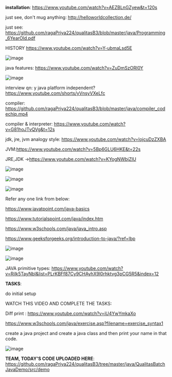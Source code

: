 **installation**: https://www.youtube.com/watch?v=AEZBLnGZyew&t=120s

just see, don't mug anything: http://helloworldcollection.de/

just see: https://github.com/ragaPriya224/qualitasB3/blob/master/java/Programming_6YearOld.pdf

HISTORY  https://www.youtube.com/watch?v=Y-ubmaLsd5E

![image](https://user-images.githubusercontent.com/90038032/214116920-707053f3-177d-438a-8384-b0d765fe28fb.png)

java features: https://www.youtube.com/watch?v=ZuDmSzORI0Y

![image](https://user-images.githubusercontent.com/90038032/214116997-f60b5323-33c9-4623-b460-08dd328be806.png)

interview qn: y java platform independent?  https://www.youtube.com/shorts/yVnsyVXeLfc

compiler: https://github.com/ragaPriya224/qualitasB3/blob/master/java/compiler_codechip.mp4 

compiler & interpreter:  https://www.youtube.com/watch?v=G81hoJTvQVg&t=12s

jdk, jre, jvm analogy style: https://www.youtube.com/watch?v=lojcuDzZXBA

JVM:https://www.youtube.com/watch?v=5Bp6GLU6HKE&t=22s

JRE,JDK ->https://www.youtube.com/watch?v=KYogNWbjZIU

![image](https://user-images.githubusercontent.com/90038032/214117206-b03cd759-c488-4982-845f-54777e3c63f6.png)

![image](https://user-images.githubusercontent.com/90038032/214117257-4249e246-e51a-4bfc-963a-9951c9c7fd7b.png)

![image](https://user-images.githubusercontent.com/90038032/214117369-1a6b1728-5a8e-497e-bf5a-a69df4b3069c.png)

Refer any one link from below:

https://www.javatpoint.com/java-basics

https://www.tutorialspoint.com/java/index.htm

https://www.w3schools.com/java/java_intro.asp

https://www.geeksforgeeks.org/introduction-to-java/?ref=lbp

![image](https://user-images.githubusercontent.com/90038032/214117489-e8152428-a14e-4137-b3a8-65c1c73bc187.png)

![image](https://github.com/ragaPriya224/qualitasB3/assets/90038032/11bab138-d781-4866-a86f-78248f8662ea)

JAVA primitive types: https://www.youtube.com/watch?v=Rilk5TayNbI&list=PLrKBFf87Cy9CHAyhX9l0rhktvg3pCG5R5&index=12



**TASKS**:

do initial setup

WATCH THIS VIDEO AND COMPLETE THE TASKS:

   Diff print : https://www.youtube.com/watch?v=iU4YwYmkaXo
   
https://www.w3schools.com/java/exercise.asp?filename=exercise_syntax1

create a java project and create a java class and then print your name in that code.

![image](https://github.com/ragaPriya224/qualitasB3/assets/90038032/53976234-d065-4f4d-8239-e3eb81b3c770)

**TEAM, TODAY'S CODE UPLOADED HERE**: https://github.com/ragaPriya224/qualitasB3/tree/master/java/QualitasBatchJavaDemo/src/demo

